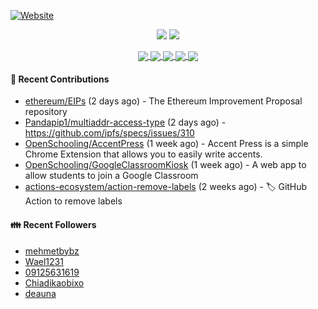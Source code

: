 [![Website](https://img.shields.io/badge/Website-pandapip1.com-9c7?style=for-the-badge&)](https://pandapip1.com)

<p align="center">
  <img src="https://github-readme-stats.vercel.app/api?username=Pandapip1&show_icons=true&count_private=true" />
  <img src="https://github-readme-stats.vercel.app/api/wakatime?username=Pandapip1" />
</p>
<p align="center">
  <a href="https://github.com/ethereum/EIPs">
    <img align="center" src="https://github-readme-stats.vercel.app/api/pin/?username=ethereum&repo=EIPs" />
  </a>
  <a href="https://github.com/Pandapip1/hclustering">
    <img align="center" src="https://github-readme-stats.vercel.app/api/pin/?username=Pandapip1&repo=hclustering" />
  </a>
  <a href="https://github.com/Pandapip1/jekyll-label-action">
    <img align="center" src="https://github-readme-stats.vercel.app/api/pin/?username=Pandapip1&repo=jekyll-label-action" />
  </a>
  <a href="https://github.com/Pandapip1/mineflayer-swarm">
    <img align="center" src="https://github-readme-stats.vercel.app/api/pin/?username=Pandapip1&repo=mineflayer-swarm" />
  </a>
  <a href="https://github.com/OpenSchooling/AccentPress">
    <img align="center" src="https://github-readme-stats.vercel.app/api/pin/?username=OpenSchooling&repo=AccentPress" />
  </a>
</p>

#### 🌱 Recent Contributions

- [ethereum/EIPs](https://github.com/ethereum/EIPs) (2 days ago) - The Ethereum Improvement Proposal repository
- [Pandapip1/multiaddr-access-type](https://github.com/Pandapip1/multiaddr-access-type) (2 days ago) - https://github.com/ipfs/specs/issues/310
- [OpenSchooling/AccentPress](https://github.com/OpenSchooling/AccentPress) (1 week ago) - Accent Press is a simple Chrome Extension that allows you to easily write accents.
- [OpenSchooling/GoogleClassroomKiosk](https://github.com/OpenSchooling/GoogleClassroomKiosk) (1 week ago) - A web app to allow students to join a Google Classroom
- [actions-ecosystem/action-remove-labels](https://github.com/actions-ecosystem/action-remove-labels) (2 weeks ago) - 🏷️ GitHub Action to remove labels

#### 👪  Recent Followers

- [mehmetbybz](https://github.com/mehmetbybz)
- [Wael1231](https://github.com/Wael1231)
- [09125631619](https://github.com/09125631619)
- [Chiadikaobixo](https://github.com/Chiadikaobixo)
- [deauna](https://github.com/deauna)


